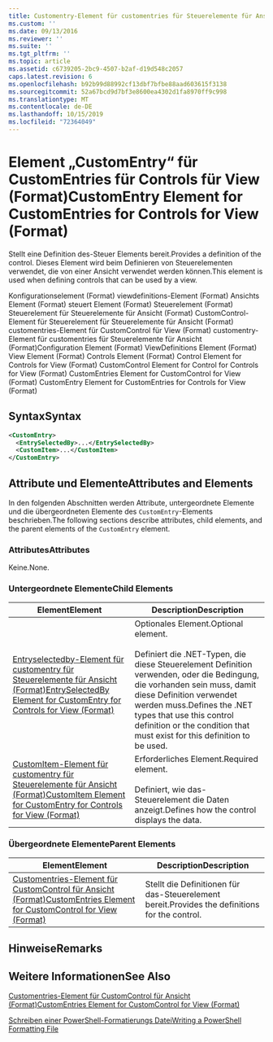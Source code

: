 ```yaml
---
title: Customentry-Element für customentries für Steuerelemente für Ansicht (Format) | Microsoft-Dokumentation
ms.custom: ''
ms.date: 09/13/2016
ms.reviewer: ''
ms.suite: ''
ms.tgt_pltfrm: ''
ms.topic: article
ms.assetid: c6739205-2bc9-4507-b2af-d19d548c2057
caps.latest.revision: 6
ms.openlocfilehash: b92b99d88992cf13dbf7bfbe88aad603615f3138
ms.sourcegitcommit: 52a67bcd9d7bf3e8600ea4302d1fa8970ff9c998
ms.translationtype: MT
ms.contentlocale: de-DE
ms.lasthandoff: 10/15/2019
ms.locfileid: "72364049"
---
```

# <a name="customentry-element-for-customentries-for-controls-for-view-format"></a><span data-ttu-id="d057d-102">Element „CustomEntry“ für CustomEntries für Controls für View (Format)</span><span class="sxs-lookup"><span data-stu-id="d057d-102">CustomEntry Element for CustomEntries for Controls for View (Format)</span></span>

<span data-ttu-id="d057d-103">Stellt eine Definition des-Steuer Elements bereit.</span><span class="sxs-lookup"><span data-stu-id="d057d-103">Provides a definition of the control.</span></span> <span data-ttu-id="d057d-104">Dieses Element wird beim Definieren von Steuerelementen verwendet, die von einer Ansicht verwendet werden können.</span><span class="sxs-lookup"><span data-stu-id="d057d-104">This element is used when defining controls that can be used by a view.</span></span>

<span data-ttu-id="d057d-105">Konfigurationselement (Format) viewdefinitions-Element (Format) Ansichts Element (Format) steuert Element (Format) Steuerelement (Format) Steuerelement für Steuerelemente für Ansicht (Format) CustomControl-Element für Steuerelement für Steuerelemente für Ansicht (Format) customentries-Element für CustomControl für View (Format) customentry-Element für customentries für Steuerelemente für Ansicht (Format)</span><span class="sxs-lookup"><span data-stu-id="d057d-105">Configuration Element (Format) ViewDefinitions Element (Format) View Element (Format) Controls Element (Format) Control Element for Controls for View (Format) CustomControl Element for Control for Controls for View (Format) CustomEntries Element for CustomControl for View (Format) CustomEntry Element for CustomEntries for Controls for View (Format)</span></span>

## <a name="syntax"></a><span data-ttu-id="d057d-106">Syntax</span><span class="sxs-lookup"><span data-stu-id="d057d-106">Syntax</span></span>

```xml
<CustomEntry>
  <EntrySelectedBy>...</EntrySelectedBy>
  <CustomItem>...</CustomItem>
</CustomEntry>
```

## <a name="attributes-and-elements"></a><span data-ttu-id="d057d-107">Attribute und Elemente</span><span class="sxs-lookup"><span data-stu-id="d057d-107">Attributes and Elements</span></span>

<span data-ttu-id="d057d-108">In den folgenden Abschnitten werden Attribute, untergeordnete Elemente und die übergeordneten Elemente des `CustomEntry`-Elements beschrieben.</span><span class="sxs-lookup"><span data-stu-id="d057d-108">The following sections describe attributes, child elements, and the parent elements of the `CustomEntry` element.</span></span>

### <a name="attributes"></a><span data-ttu-id="d057d-109">Attributes</span><span class="sxs-lookup"><span data-stu-id="d057d-109">Attributes</span></span>

<span data-ttu-id="d057d-110">Keine.</span><span class="sxs-lookup"><span data-stu-id="d057d-110">None.</span></span>

### <a name="child-elements"></a><span data-ttu-id="d057d-111">Untergeordnete Elemente</span><span class="sxs-lookup"><span data-stu-id="d057d-111">Child Elements</span></span>

|<span data-ttu-id="d057d-112">Element</span><span class="sxs-lookup"><span data-stu-id="d057d-112">Element</span></span>|<span data-ttu-id="d057d-113">Description</span><span class="sxs-lookup"><span data-stu-id="d057d-113">Description</span></span>|
|-------------|-----------------|
|[<span data-ttu-id="d057d-114">Entryselectedby-Element für customentry für Steuerelemente für Ansicht (Format)</span><span class="sxs-lookup"><span data-stu-id="d057d-114">EntrySelectedBy Element for CustomEntry for Controls for View (Format)</span></span>](./entryselectedby-element-for-customentry-for-controls-for-view-format.md)|<span data-ttu-id="d057d-115">Optionales Element.</span><span class="sxs-lookup"><span data-stu-id="d057d-115">Optional element.</span></span><br /><br /> <span data-ttu-id="d057d-116">Definiert die .NET-Typen, die diese Steuerelement Definition verwenden, oder die Bedingung, die vorhanden sein muss, damit diese Definition verwendet werden muss.</span><span class="sxs-lookup"><span data-stu-id="d057d-116">Defines the .NET types that use this control definition or the condition that must exist for this definition to be used.</span></span>|
|[<span data-ttu-id="d057d-117">CustomItem-Element für customentry für Steuerelemente für Ansicht (Format)</span><span class="sxs-lookup"><span data-stu-id="d057d-117">CustomItem Element for CustomEntry for Controls for View (Format)</span></span>](./customitem-element-for-customentry-for-controls-for-view-format.md)|<span data-ttu-id="d057d-118">Erforderliches Element.</span><span class="sxs-lookup"><span data-stu-id="d057d-118">Required element.</span></span><br /><br /> <span data-ttu-id="d057d-119">Definiert, wie das-Steuerelement die Daten anzeigt.</span><span class="sxs-lookup"><span data-stu-id="d057d-119">Defines how the control displays the data.</span></span>|

### <a name="parent-elements"></a><span data-ttu-id="d057d-120">Übergeordnete Elemente</span><span class="sxs-lookup"><span data-stu-id="d057d-120">Parent Elements</span></span>

|<span data-ttu-id="d057d-121">Element</span><span class="sxs-lookup"><span data-stu-id="d057d-121">Element</span></span>|<span data-ttu-id="d057d-122">Description</span><span class="sxs-lookup"><span data-stu-id="d057d-122">Description</span></span>|
|-------------|-----------------|
|[<span data-ttu-id="d057d-123">Customentries-Element für CustomControl für Ansicht (Format)</span><span class="sxs-lookup"><span data-stu-id="d057d-123">CustomEntries Element for CustomControl for View (Format)</span></span>](./customentries-element-for-customcontrol-for-view-format.md)|<span data-ttu-id="d057d-124">Stellt die Definitionen für das-Steuerelement bereit.</span><span class="sxs-lookup"><span data-stu-id="d057d-124">Provides the definitions for the control.</span></span>|

## <a name="remarks"></a><span data-ttu-id="d057d-125">Hinweise</span><span class="sxs-lookup"><span data-stu-id="d057d-125">Remarks</span></span>

## <a name="see-also"></a><span data-ttu-id="d057d-126">Weitere Informationen</span><span class="sxs-lookup"><span data-stu-id="d057d-126">See Also</span></span>

[<span data-ttu-id="d057d-127">Customentries-Element für CustomControl für Ansicht (Format)</span><span class="sxs-lookup"><span data-stu-id="d057d-127">CustomEntries Element for CustomControl for View (Format)</span></span>](./customentries-element-for-customcontrol-for-view-format.md)

[<span data-ttu-id="d057d-128">Schreiben einer PowerShell-Formatierungs Datei</span><span class="sxs-lookup"><span data-stu-id="d057d-128">Writing a PowerShell Formatting File</span></span>](./writing-a-powershell-formatting-file.md)
